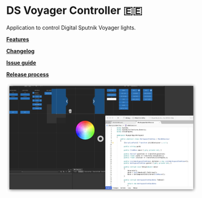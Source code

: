 # DS Voyager Controller :estonia:
Application to control Digital Sputnik Voyager lights.

**[Features](/Assets/Documentation/FEATURES.md)**

**[Changelog](/Assets/Documentation/CHANGELOG.md)**

**[Issue guide](/Assets/Documentation/ISSUES.md)**

**[Release process](/Assets/Documentation/release.md)**

![](/screenshot.png)
